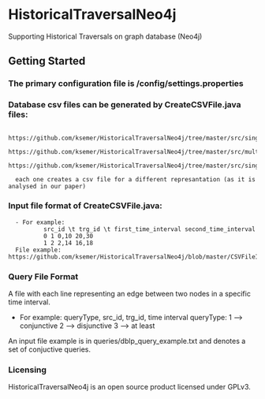 # HistoricalTraversalNeo4j

Supporting Historical Traversals on graph database (Neo4j)

## Getting Started

### The primary configuration file is /config/settings.properties

### Database csv files can be generated by CreateCSVFile.java files:
      https://github.com/ksemer/HistoricalTraversalNeo4j/tree/master/src/singleTypePointsEdge
      https://github.com/ksemer/HistoricalTraversalNeo4j/tree/master/src/multiTypeEdge
      https://github.com/ksemer/HistoricalTraversalNeo4j/tree/master/src/singleTypePointsEdge
      
      each one creates a csv file for a different represantation (as it is analysed in our paper)
      
  ### Input file format of CreateCSVFile.java:
      - For example:
              src_id \t trg_id \t first_time_interval second_time_interval
              0 1 0,10 20,30
              1 2 2,14 16,18
      File example: https://github.com/ksemer/HistoricalTraversalNeo4j/blob/master/CSVFileInputExample.txt 

### Query File Format

A file with each line representing an edge between two nodes in a specific time interval.

  - For example:
      queryType, src_id, trg_id, time interval
      queryType: 1 --> conjunctive
                 2 --> disjunctive
                 3 --> at least
    
   An input file example is in queries/dblp_query_example.txt and denotes a set of conjuctive queries.
   
  
### Licensing

HistoricalTraversalNeo4j is an open source product licensed under GPLv3.
